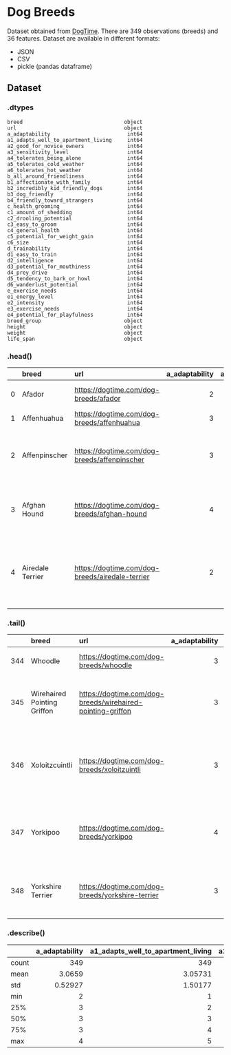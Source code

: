 # Dog Breeds

Dataset obtained from [DogTime](https://dogtime.com/dog-breeds). There are 349 observations (breeds) and 36 features. Dataset are available in different formats:

- JSON
- CSV
- pickle (pandas dataframe)

## Dataset

### .dtypes

```
breed                                 object
url                                   object
a_adaptability                         int64
a1_adapts_well_to_apartment_living     int64
a2_good_for_novice_owners              int64
a3_sensitivity_level                   int64
a4_tolerates_being_alone               int64
a5_tolerates_cold_weather              int64
a6_tolerates_hot_weather               int64
b_all_around_friendliness              int64
b1_affectionate_with_family            int64
b2_incredibly_kid_friendly_dogs        int64
b3_dog_friendly                        int64
b4_friendly_toward_strangers           int64
c_health_grooming                      int64
c1_amount_of_shedding                  int64
c2_drooling_potential                  int64
c3_easy_to_groom                       int64
c4_general_health                      int64
c5_potential_for_weight_gain           int64
c6_size                                int64
d_trainability                         int64
d1_easy_to_train                       int64
d2_intelligence                        int64
d3_potential_for_mouthiness            int64
d4_prey_drive                          int64
d5_tendency_to_bark_or_howl            int64
d6_wanderlust_potential                int64
e_exercise_needs                       int64
e1_energy_level                        int64
e2_intensity                           int64
e3_exercise_needs                      int64
e4_potential_for_playfulness           int64
breed_group                           object
height                                object
weight                                object
life_span                             object
```

### .head()

|    | breed            | url                                             |   a_adaptability |   a1_adapts_well_to_apartment_living |   a2_good_for_novice_owners |   a3_sensitivity_level |   a4_tolerates_being_alone |   a5_tolerates_cold_weather |   a6_tolerates_hot_weather |   b_all_around_friendliness |   b1_affectionate_with_family |   b2_incredibly_kid_friendly_dogs |   b3_dog_friendly |   b4_friendly_toward_strangers |   c_health_grooming |   c1_amount_of_shedding |   c2_drooling_potential |   c3_easy_to_groom |   c4_general_health |   c5_potential_for_weight_gain |   c6_size |   d_trainability |   d1_easy_to_train |   d2_intelligence |   d3_potential_for_mouthiness |   d4_prey_drive |   d5_tendency_to_bark_or_howl |   d6_wanderlust_potential |   e_exercise_needs |   e1_energy_level |   e2_intensity |   e3_exercise_needs |   e4_potential_for_playfulness | breed_group      | height                                                     | weight          | life_span      |
|---:|:-----------------|:------------------------------------------------|-----------------:|-------------------------------------:|----------------------------:|-----------------------:|---------------------------:|----------------------------:|---------------------------:|----------------------------:|------------------------------:|----------------------------------:|------------------:|-------------------------------:|--------------------:|------------------------:|------------------------:|-------------------:|--------------------:|-------------------------------:|----------:|-----------------:|-------------------:|------------------:|------------------------------:|----------------:|------------------------------:|--------------------------:|-------------------:|------------------:|---------------:|--------------------:|-------------------------------:|:-----------------|:-----------------------------------------------------------|:----------------|:---------------|
|  0 | Afador           | https://dogtime.com/dog-breeds/afador           |                2 |                                    1 |                           1 |                      3 |                          3 |                           4 |                          2 |                           3 |                             4 |                                 2 |                 3 |                              1 |                   3 |                       4 |                       3 |                  2 |                   3 |                              4 |         4 |                4 |                  1 |                 5 |                             4 |               4 |                             4 |                         4 |                  4 |                 4 |              4 |                   4 |                              3 | Mixed Breed Dogs | 20 to 29 inches                                            | 50 to 75 pounds | 10 to 12 years |
|  1 | Affenhuahua      | https://dogtime.com/dog-breeds/affenhuahua      |                3 |                                    4 |                           4 |                      4 |                          1 |                           2 |                          3 |                           3 |                             4 |                                 3 |                 2 |                              2 |                   3 |                       2 |                       1 |                  4 |                   4 |                              5 |         1 |                3 |                  3 |                 3 |                             4 |               2 |                             4 |                         2 |                  3 |                 4 |              3 |                   3 |                              3 | Mixed Breed Dogs | 6 to 12 inches                                             | 4 to 12 pounds  | 13 to 18 years |
|  2 | Affenpinscher    | https://dogtime.com/dog-breeds/affenpinscher    |                3 |                                    5 |                           4 |                      3 |                          1 |                           3 |                          3 |                           3 |                             5 |                                 1 |                 4 |                              3 |                   2 |                       1 |                       1 |                  3 |                   4 |                              3 |         1 |                3 |                  2 |                 4 |                             4 |               3 |                             2 |                         2 |                  4 |                 4 |              3 |                   3 |                              4 | Companion Dogs   | 9 inches to 11 inches tall at the shoulder                 | 7 to 9 pounds   | 12 to 14 years |
|  3 | Afghan Hound     | https://dogtime.com/dog-breeds/afghan-hound     |                4 |                                    5 |                           3 |                      5 |                          2 |                           5 |                          5 |                           4 |                             5 |                                 5 |                 4 |                              2 |                   2 |                       4 |                       1 |                  1 |                   3 |                              1 |         4 |                3 |                  1 |                 4 |                             3 |               5 |                             2 |                         5 |                  4 |                 5 |              2 |                   4 |                              4 | Hound Dogs       | 2 feet to 2 feet, 4 inches tall at the shoulder            | 50 to 60 pounds | 10 to 12 years |
|  4 | Airedale Terrier | https://dogtime.com/dog-breeds/airedale-terrier |                2 |                                    1 |                           2 |                      3 |                          2 |                           3 |                          3 |                           4 |                             4 |                                 4 |                 4 |                              3 |                   3 |                       2 |                       1 |                  2 |                   3 |                              4 |         3 |                5 |                  4 |                 5 |                             5 |               5 |                             4 |                         4 |                  5 |                 5 |              3 |                   5 |                              5 | Terrier Dogs     | 1 foot, 9 inches to 1 foot, 11 inches tall at the shoulder | 40 to 65 pounds | 10 to 13 years |

### .tail()

|     | breed                       | url                                                        |   a_adaptability |   a1_adapts_well_to_apartment_living |   a2_good_for_novice_owners |   a3_sensitivity_level |   a4_tolerates_being_alone |   a5_tolerates_cold_weather |   a6_tolerates_hot_weather |   b_all_around_friendliness |   b1_affectionate_with_family |   b2_incredibly_kid_friendly_dogs |   b3_dog_friendly |   b4_friendly_toward_strangers |   c_health_grooming |   c1_amount_of_shedding |   c2_drooling_potential |   c3_easy_to_groom |   c4_general_health |   c5_potential_for_weight_gain |   c6_size |   d_trainability |   d1_easy_to_train |   d2_intelligence |   d3_potential_for_mouthiness |   d4_prey_drive |   d5_tendency_to_bark_or_howl |   d6_wanderlust_potential |   e_exercise_needs |   e1_energy_level |   e2_intensity |   e3_exercise_needs |   e4_potential_for_playfulness | breed_group      | height                                                     | weight          | life_span      |
|----:|:----------------------------|:-----------------------------------------------------------|-----------------:|-------------------------------------:|----------------------------:|-----------------------:|---------------------------:|----------------------------:|---------------------------:|----------------------------:|------------------------------:|----------------------------------:|------------------:|-------------------------------:|--------------------:|------------------------:|------------------------:|-------------------:|--------------------:|-------------------------------:|----------:|-----------------:|-------------------:|------------------:|------------------------------:|----------------:|------------------------------:|--------------------------:|-------------------:|------------------:|---------------:|--------------------:|-------------------------------:|:-----------------|:-----------------------------------------------------------|:----------------|:---------------|
| 344 | Whoodle                     | https://dogtime.com/dog-breeds/whoodle                     |                3 |                                    4 |                           1 |                      3 |                          1 |                           4 |                          2 |                           4 |                             4 |                                 4 |                 3 |                              4 |                   3 |                       2 |                       1 |                  3 |                   4 |                              2 |         3 |                2 |                  2 |                 4 |                             1 |               2 |                             1 |                         3 |                  4 |                 4 |              4 |                   4 |                              4 | Mixed Breed Dogs | 12 to 20 inches                                            | 20 to 45 pounds | 12 to 15 years |
| 345 | Wirehaired Pointing Griffon | https://dogtime.com/dog-breeds/wirehaired-pointing-griffon |                3 |                                    1 |                           3 |                      4 |                          1 |                           4 |                          3 |                           5 |                             5 |                                 5 |                 4 |                              5 |                   3 |                       1 |                       1 |                  3 |                   4 |                              3 |         3 |                4 |                  5 |                 5 |                             3 |               4 |                             4 |                         4 |                  4 |                 5 |              3 |                   4 |                              5 | Sporting Dogs    | 1 foot, 8 inches to 2 feet tall at the shoulder            | 50 to 60 pounds | 10 to 14 years |
| 346 | Xoloitzcuintli              | https://dogtime.com/dog-breeds/xoloitzuintli               |                3 |                                    5 |                           1 |                      5 |                          1 |                           3 |                          3 |                           3 |                             5 |                                 3 |                 2 |                              1 |                   4 |                       5 |                       1 |                  5 |                   5 |                              3 |         3 |                4 |                  3 |                 5 |                             3 |               5 |                             5 |                         5 |                  3 |                 3 |              3 |                   3 |                              3 | Companion Dogs   | 1 foot, 6 inches to 1 foot, 11 inches tall at the shoulder | 10 to 50 pounds | 14 to 20 years |
| 347 | Yorkipoo                    | https://dogtime.com/dog-breeds/yorkipoo                    |                4 |                                    5 |                           5 |                      4 |                          3 |                           2 |                          3 |                           4 |                             5 |                                 4 |                 3 |                              2 |                   2 |                       1 |                       1 |                  4 |                   3 |                              2 |         1 |                4 |                  4 |                 4 |                             3 |               3 |                             5 |                         2 |                  4 |                 5 |              3 |                   3 |                              4 | Hybrid Dogs      | 7 inches to 1 foot, 3 inches tall at the shoulder          | 3 to 14 pounds  | 10 to 15 years |
| 348 | Yorkshire Terrier           | https://dogtime.com/dog-breeds/yorkshire-terrier           |                3 |                                    5 |                           4 |                      5 |                          2 |                           2 |                          2 |                           3 |                             4 |                                 2 |                 3 |                              2 |                   2 |                       2 |                       1 |                  1 |                   4 |                              2 |         1 |                3 |                  3 |                 3 |                             2 |               2 |                             3 |                         3 |                  5 |                 5 |              4 |                   4 |                              5 | Companion Dogs   | 8 inches to 9 inches tall at the shoulder                  | 4 to 6 pounds   | 12 to 15 years |

### .describe()

|       |   a_adaptability |   a1_adapts_well_to_apartment_living |   a2_good_for_novice_owners |   a3_sensitivity_level |   a4_tolerates_being_alone |   a5_tolerates_cold_weather |   a6_tolerates_hot_weather |   b_all_around_friendliness |   b1_affectionate_with_family |   b2_incredibly_kid_friendly_dogs |   b3_dog_friendly |   b4_friendly_toward_strangers |   c_health_grooming |   c1_amount_of_shedding |   c2_drooling_potential |   c3_easy_to_groom |   c4_general_health |   c5_potential_for_weight_gain |   c6_size |   d_trainability |   d1_easy_to_train |   d2_intelligence |   d3_potential_for_mouthiness |   d4_prey_drive |   d5_tendency_to_bark_or_howl |   d6_wanderlust_potential |   e_exercise_needs |   e1_energy_level |   e2_intensity |   e3_exercise_needs |   e4_potential_for_playfulness |
|:------|-----------------:|-------------------------------------:|----------------------------:|-----------------------:|---------------------------:|----------------------------:|---------------------------:|----------------------------:|------------------------------:|----------------------------------:|------------------:|-------------------------------:|--------------------:|------------------------:|------------------------:|-------------------:|--------------------:|-------------------------------:|----------:|-----------------:|-------------------:|------------------:|------------------------------:|----------------:|------------------------------:|--------------------------:|-------------------:|------------------:|---------------:|--------------------:|-------------------------------:|
| count |        349       |                            349       |                   349       |             349        |                 349        |                   349       |                 349        |                  349        |                     349       |                         349       |         349       |                      349       |          349        |               349       |               349       |          349       |          349        |                     349        | 349       |       349        |          349       |        349        |                    349        |       349       |                     349       |                 349       |         349        |        349        |      349       |          349        |                     349        |
| mean  |          3.0659  |                              3.05731 |                     2.88252 |               3.74212  |                   2.04585  |                     3.23782 |                   2.98567  |                    4.01719  |                       4.64183 |                           4.08596 |           3.4957  |                        3.33524 |            3.03725  |                 3       |                 1.7765  |            3.3553  |            3.47851  |                       3.34957  |   2.87106 |         3.45559  |            3.48711 |          4.07736  |                      3.06304  |         3.4212  |                       3.07736 |                   3.20917 |           4.06017  |          4.09169  |        3.29799 |            3.98854  |                       4.3467   |
| std   |          0.52927 |                              1.50177 |                     1.17955 |               0.842122 |                   0.921123 |                     1.16617 |                   0.901672 |                    0.765448 |                       0.57792 |                           0.97294 |           1.10021 |                        1.11646 |            0.593344 |                 1.22709 |                 1.10974 |            1.29759 |            0.927066 |                       0.918132 |   1.14621 |         0.617191 |            1.08171 |          0.721013 |                      0.968785 |         1.15107 |                       1.14082 |                   1.20551 |           0.765147 |          0.882567 |        1.01002 |            0.958858 |                       0.756293 |
| min   |          2       |                              1       |                     1       |               2        |                   1        |                     1       |                   1        |                    1        |                       2       |                           1       |           1       |                        1       |            2        |                 1       |                 1       |            1       |            1        |                       1        |   1       |         2        |            1       |          1        |                      1        |         1       |                       1       |                   1       |           2        |          2        |        1       |            1        |                       1        |
| 25%   |          3       |                              2       |                     2       |               3        |                   1        |                     2       |                   2        |                    4        |                       4       |                           4       |           3       |                        3       |            3        |                 2       |                 1       |            2       |            3        |                       3        |   2       |         3        |            3       |          4        |                      2        |         3       |                       2       |                   2       |           4        |          4        |        3       |            3        |                       4        |
| 50%   |          3       |                              3       |                     3       |               4        |                   2        |                     3       |                   3        |                    4        |                       5       |                           4       |           4       |                        3       |            3        |                 3       |                 1       |            3       |            4        |                       3        |   3       |         3        |            4       |          4        |                      3        |         3       |                       3       |                   3       |           4        |          4        |        3       |            4        |                       4        |
| 75%   |          3       |                              4       |                     4       |               4        |                   3        |                     4       |                   4        |                    5        |                       5       |                           5       |           4       |                        4       |            3        |                 4       |                 2       |            4       |            4        |                       4        |   4       |         4        |            4       |          5        |                      4        |         4       |                       4       |                   4       |           5        |          5        |        4       |            5        |                       5        |
| max   |          4       |                              5       |                     5       |               5        |                   5        |                     5       |                   5        |                    5        |                       5       |                           5       |           5       |                        5       |            5        |                 5       |                 5       |            5       |            5        |                       5        |   5       |         5        |            5       |          5        |                      5        |         5       |                       5       |                   5       |           5        |          5        |        5       |            5        |                       5        |